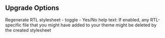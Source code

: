 ## Upgrade Options

Regenerate RTL stylesheet - toggle - Yes/No
help text: If enabled, any RTL-specific file that you might have added to your theme might be deleted by the created stylesheet
